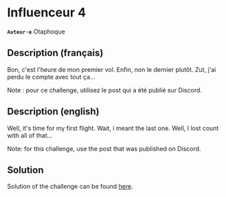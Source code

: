 # Influenceur 4

**`Auteur·e`** Otaphoque

## Description (français)

Bon, c'est l'heure de mon premier vol. Enfin, non le dernier plutôt. Zut, j'ai perdu le compte avec tout ça...

Note : pour ce challenge, utilisez le post qui a été publié sur Discord.

## Description (english)

Well, it's time for my first flight. Wait, i meant the last one. Well, I lost count with all of that...

Note: for this challenge, use the post that was published on Discord.

## Solution

Solution of the challenge can be found [here](solution/).
